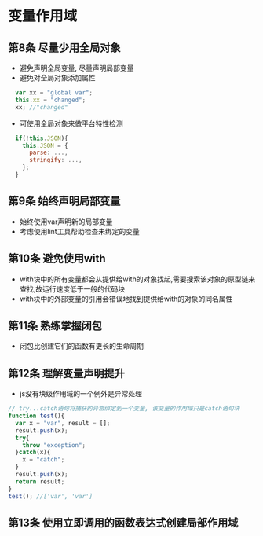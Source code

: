 # 变量作用域

## 第8条 尽量少用全局对象
- 避免声明全局变量, 尽量声明局部变量
- 避免对全局对象添加属性
```js
  var xx = "global var";
  this.xx = "changed";
  xx; //"changed"
```
- 可使用全局对象来做平台特性检测
```js
  if(!this.JSON){
    this.JSON = {
      parse: ...,
      stringify: ...,
    };
  }
```

## 第9条 始终声明局部变量
- 始终使用var声明新的局部变量
- 考虑使用lint工具帮助检查未绑定的变量

## 第10条 避免使用with
- with块中的所有变量都会从提供给with的对象找起,需要搜索该对象的原型链来查找,故运行速度低于一般的代码块
- with块中的外部变量的引用会错误地找到提供给with的对象的同名属性

## 第11条 熟练掌握闭包
- 闭包比创建它们的函数有更长的生命周期

## 第12条 理解变量声明提升
- js没有块级作用域的一个例外是异常处理
```js
// try...catch语句将捕获的异常绑定到一个变量, 该变量的作用域只是catch语句块
function test(){
  var x = "var", result = [];
  result.push(x);
  try{
    throw "exception";
  }catch(x){
    x = "catch";
  }
  result.push(x);
  return result;
}
test(); //['var', 'var']
```

## 第13条 使用立即调用的函数表达式创建局部作用域
